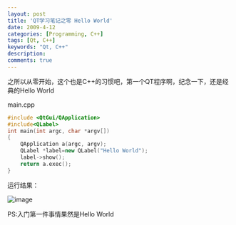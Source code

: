 ```yaml
---
layout: post
title: 'QT学习笔记之零 Hello World'
date: 2009-4-12
categories: [Programming, C++]
tags: [Qt, C++]
keywords: "Qt, C++"
description: 
comments: true
---
```

之所以从零开始，这个也是C++的习惯吧，第一个QT程序啊，纪念一下，还是经典的Hello World

main.cpp

``` cpp
#include <QtGui/QApplication>
#include<QLabel>
int main(int argc, char *argv[])
{
    QApplication a(argc, argv);
    QLabel *label=new QLabel("Hello World");
    label->show();
    return a.exec();
}
```
运行结果：

![image](/images/legacy/2009/04/223451108.p.JPG)

PS:入门第一件事情果然是Hello World